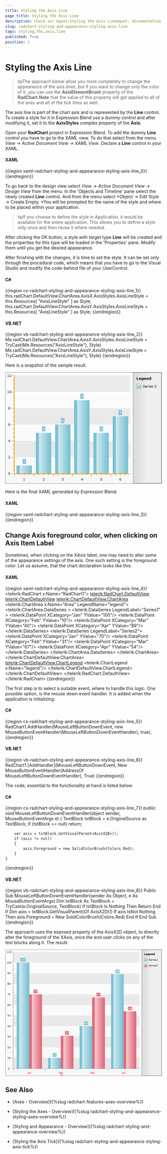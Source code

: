 ```yaml
---
title: Styling the Axis Line
page_title: Styling the Axis Line
description: Check our &quot;Styling the Axis Line&quot; documentation article for the RadChart WPF control.
slug: radchart-styling-and-appearance-styling-axis-line
tags: styling,the,axis,line
published: True
position: 1
---
```


# Styling the Axis Line



>tipThe approach below allow you more completely to change the appearance of the axis lines, but if you want to change only the color of it, you can use the __AxisElementBrush__ property of the __RadChart.Note__ that the value of this property will get applied to all of the axes and all of the tick lines as well.

The axis line is part of the chart axis and is represented by the __Line__ control. To create a style for it in Expression Blend use a dummy control and after modifying it, set it to the __AxisStyles__ complex property of the __Axis__.

Open your __RadChart__ project in Expression Blend. To add the dummy __Line__ control you have to go to the XAML view. To do that select from the menu *View -> Active Document View -> XAML View*. Declare a __Line__ control in your XAML.

#### __XAML__

{{region xaml-radchart-styling-and-appearance-styling-axis-line_0}}
	<Grid x:Name="LayoutRoot"
	      Background="White">
	    <!--...-->
	    <Line />
	</Grid>
{{endregion}}



To go back to the design view select *View -> Active Document View -> Design View* from the menu. In the 'Objects and Timeline' pane select the newly created __Line__ control. And from the menu select *Object -> Edit Style -> Create Empty. *You will be prompted for the name of the style and where to be placed within your application.

>tipIf you choose to define the style in Application, it would be available for the entire application. This allows you to define a style only once and then reuse it where needed.

After clicking the OK button, a style with target type __Line__ will be created and the properties for this type will be loaded in the 'Properties' pane. Modify them until you get the desired appearance.

After finishing with the changes, it is time to set the style. It can be set only through the procedural code, which means that you have to go to the Visual Studio and modify the code-behind file of your UserControl.

#### __C#__

{{region cs-radchart-styling-and-appearance-styling-axis-line_1}}
	this.radChart.DefaultView.ChartArea.AxisX.AxisStyles.AxisLineStyle = this.Resources[ "AxisLineStyle" ] as Style;
	this.radChart.DefaultView.ChartArea.AxisY.AxisStyles.AxisLineStyle = this.Resources[ "AxisLineStyle" ] as Style;
{{endregion}}



#### __VB.NET__

{{region vb-radchart-styling-and-appearance-styling-axis-line_2}}
	Me.radChart.DefaultView.ChartArea.AxisX.AxisStyles.AxisLineStyle = TryCast(Me.Resources("AxisLineStyle"), Style)
	Me.radChart.DefaultView.ChartArea.AxisY.AxisStyles.AxisLineStyle = TryCast(Me.Resources("AxisLineStyle"), Style)
{{endregion}}



Here is a snapshot of the sample result.

![](images/RadChart_StylingAxisLine_04.png)

Here is the final XAML generated by Expression Blend:

#### __XAML__

{{region xaml-radchart-styling-and-appearance-styling-axis-line_3}}
	<Style x:Key="AxisLineStyle" TargetType="Line">
	    <Setter Property="Stroke" Value="Orange"/>
	    <Setter Property="StrokeThickness" Value="5"/>
	</Style>
{{endregion}}

## Change Axis foreground color, when clicking on Axis Item Label


Sometimes, when clicking on the XAxis label, one may need to alter some of the appearance settings of the axis. One such setting is the foreground color. Let us assume, that the chart declaration looks like this:

#### __XAML__

{{region xaml-radchart-styling-and-appearance-styling-axis-line_4}}
	<telerik:RadChart x:Name="RadChart1">
	    <telerik:RadChart.DefaultView>
	        <telerik:ChartDefaultView>
	            <telerik:ChartDefaultView.ChartArea>
	                <telerik:ChartArea x:Name="Area" LegendName="legend">
	                    <telerik:ChartArea.DataSeries >
	                        <telerik:DataSeries LegendLabel="Series1" >
	                            <telerik:DataPoint XCategory="Jan" YValue="100"/>
	                            <telerik:DataPoint XCategory="Feb" YValue="10"/>
	                            <telerik:DataPoint XCategory="Mar" YValue="40"/>
	                            <telerik:DataPoint XCategory="Apr" YValue="89"/>
	                        </telerik:DataSeries>
	                        <telerik:DataSeries LegendLabel="Series2">
	                            <telerik:DataPoint XCategory="Jan" YValue="70"/>
	                            <telerik:DataPoint XCategory="Feb" YValue="31"/>
	                            <telerik:DataPoint XCategory="Mar" YValue="67"/>
	                            <telerik:DataPoint XCategory="Apr" YValue="54"/>
	                        </telerik:DataSeries>
	                    </telerik:ChartArea.DataSeries>
	                </telerik:ChartArea>
	            </telerik:ChartDefaultView.ChartArea>
	            <telerik:ChartDefaultView.ChartLegend>
	                <telerik:ChartLegend x:Name="legend"/>
	            </telerik:ChartDefaultView.ChartLegend>
	        </telerik:ChartDefaultView>
	    </telerik:RadChart.DefaultView>
	</telerik:RadChart>
{{endregion}}



The first step is to select a suitable event, where to handle this logic. One possible option, is the mouse down event handler. It is added when the application is initializing:

#### __C#__

{{region cs-radchart-styling-and-appearance-styling-axis-line_5}}
	RadChart1.AddHandler(MouseLeftButtonDownEvent, new MouseButtonEventHandler(MouseLeftButtonDownEventHandler), true);
{{endregion}}



#### __VB.NET__

{{region vb-radchart-styling-and-appearance-styling-axis-line_6}}
	RadChart1.[AddHandler](MouseLeftButtonDownEvent, New MouseButtonEventHandler(AddressOf MouseLeftButtonDownEventHandler), True)
{{endregion}}



The code, essential to the functionality at hand is listed below:

#### __C#__

{{region cs-radchart-styling-and-appearance-styling-axis-line_7}}
	public void MouseLeftButtonDownEventHandler(object sender, MouseButtonEventArgs e)
	{
	    TextBlock txtBlock = e.OriginalSource as TextBlock;
	    if (txtBlock == null)
	        return;
	
	    var axis = txtBlock.GetVisualParent<AxisX2D>();
	    if (axis != null)
	    {
	        axis.Foreground = new SolidColorBrush(Colors.Red);
	    }
	}
{{endregion}}


#### __VB.NET__

{{region vb-radchart-styling-and-appearance-styling-axis-line_8}}
	Public Sub MouseLeftButtonDownEventHandler(sender As Object, e As MouseButtonEventArgs)
		Dim txtBlock As TextBlock = TryCast(e.OriginalSource, TextBlock)
		If txtBlock Is Nothing Then
			Return
		End If
		Dim axis = txtBlock.GetVisualParent(Of AxisX2D)()
		If axis IsNot Nothing Then
			axis.Foreground = New SolidColorBrush(Colors.Red)
		End If
	End Sub
{{endregion}}



The approach uses the exposed property of the AxisX2D object, to directly alter the foreground of the XAxis, once the end user clicks on any of the text blocks along it.
The result:

![](images/RadChart_StylingAxisLine_05.png)



## See Also

 * [Axes - Overview]({%slug radchart-features-axes-overview%})

 * [Styling the Axes - Overview]({%slug radchart-styling-and-appearance-styling-axes-overview%})

 * [Styling and Appearance - Overview]({%slug radchart-styling-and-appearance-overview%})

 * [Styling the Axis Tick]({%slug radchart-styling-and-appearance-styling-axis-tick%})
